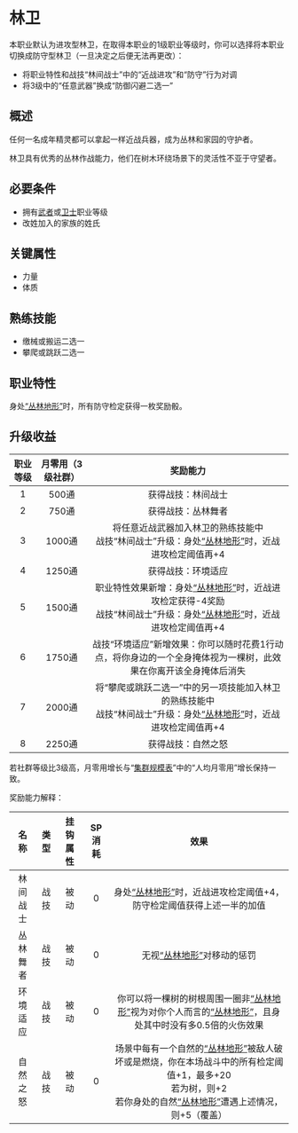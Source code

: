 # 林卫

本职业默认为进攻型林卫，在取得本职业的1级职业等级时，你可以选择将本职业切换成防守型林卫（一旦决定之后便无法再更改）：

* 将职业特性和战技“林间战士”中的“近战进攻”和“防守”行为对调
* 将3级中的“任意武器”换成“防御闪避二选一”

## 概述

任何一名成年精灵都可以拿起一样近战兵器，成为丛林和家园的守护者。

林卫具有优秀的丛林作战能力，他们在树木环绕场景下的灵活性不亚于守望者。

## 必要条件

* 拥有<a href="../../../basicJob/Warrior" target="_blank">武者</a>或<a href="../../../basicJob/Guard" target="_blank">卫士</a>职业等级
* 改姓加入的家族的姓氏

## 关键属性

* 力量
* 体质

## 熟练技能

* 缴械或搬运二选一
* 攀爬或跳跃二选一

## 职业特性

身处<a href="../../../../status/terrain/#丛林地形" target="_blank">“丛林地形”</a>时，所有防守检定获得一枚奖励骰。

## 升级收益

职业等级|月零用（3级社群）|奖励能力
:--:|:--:|:--:
1|500通|获得战技：林间战士
2|750通|获得战技：丛林舞者
3|1000通|将任意近战武器加入林卫的熟练技能中<br>战技“林间战士”升级：身处<a href="../../../../status/terrain/#丛林地形" target="_blank">“丛林地形”</a>时，近战进攻检定阈值再+4
4|1250通|获得战技：环境适应
5|1500通|职业特性效果新增：身处<a href="../../../../status/terrain/#丛林地形" target="_blank">“丛林地形”</a>时，近战进攻检定获得-4奖励<br>战技“林间战士”升级：身处<a href="../../../../status/terrain/#丛林地形" target="_blank">“丛林地形”</a>时，近战进攻检定阈值再+4
6|1750通|战技“环境适应”新增效果：你可以随时花费1行动点，将你身边的一个全身掩体视为一棵树，此效果在你离开该全身掩体后消失
7|2000通|将“攀爬或跳跃二选一”中的另一项技能加入林卫的熟练技能中<br>战技“林间战士”升级：身处<a href="../../../../status/terrain/#丛林地形" target="_blank">“丛林地形”</a>时，近战进攻检定阈值再+4
8|2250通|获得战技：自然之怒

若社群等级比3级高，月零用增长与“<a href="../../../scaleList" target="_blank">集群规模表</a>”中的“人均月零用”增长保持一致。

奖励能力解释：

名称|类型|挂钩属性|SP消耗|效果
:--:|:--:|:--:|:--:|:--:
林间战士|战技|被动|0|身处<a href="../../../../status/terrain/#丛林地形" target="_blank">“丛林地形”</a>时，近战进攻检定阈值+4，防守检定阈值获得上述一半的加值
丛林舞者|战技|被动|0|无视<a href="../../../../status/terrain/#丛林地形" target="_blank">“丛林地形”</a>对移动的惩罚
环境适应|战技|被动|0|你可以将一棵树的树根周围一圈非<a href="../../../../status/terrain/#丛林地形" target="_blank">“丛林地形”</a>视为对你个人而言的<a href="../../../../status/terrain/#丛林地形" target="_blank">“丛林地形”</a>，且身处其中时没有多0.5倍的火伤效果
自然之怒|战技|被动|0|场景中每有一个自然的<a href="../../../../status/terrain/#丛林地形" target="_blank">“丛林地形”</a>被敌人破坏或是燃烧，你在本场战斗中的所有检定阈值+1，最多+20<br>若为树，则+2<br>若你身处的自然<a href="../../../../status/terrain/#丛林地形" target="_blank">“丛林地形”</a>遭遇上述情况，则+5（覆盖）